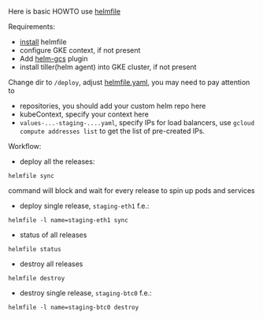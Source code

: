 Here is basic HOWTO use [helmfile](https://github.com/roboll/helmfile) 

Requirements:
* [install](https://github.com/roboll/helmfile#installation) helmfile
* configure GKE context, if not present
* Add [helm-gcs](https://github.com/hayorov/helm-gcs#installation) plugin
* install tiller(helm agent) into GKE cluster, if not present

Change dir to `/deploy`, adjust [helmfile.yaml](helmfile.yaml), you may need to pay attention to
* repositories, you should add your custom helm repo here
* kubeContext, specify your context here
* `values-...-staging-....yaml`, specify IPs for load balancers, use  `gcloud compute addresses list` to get the list of pre-created IPs.

Workflow:
* deploy all the releases:
```shell script
helmfile sync
```
command will block and wait for every release to spin up pods and services 
* deploy single release, `staging-eth1` f.e.:
```shell script
helmfile -l name=staging-eth1 sync
```
* status of all releases
```shell script
helmfile status
```
* destroy all releases
```shell script
helmfile destroy
```
* destroy single release, `staging-btc0` f.e.:
```shell script
helmfile -l name=staging-btc0 destroy
```
